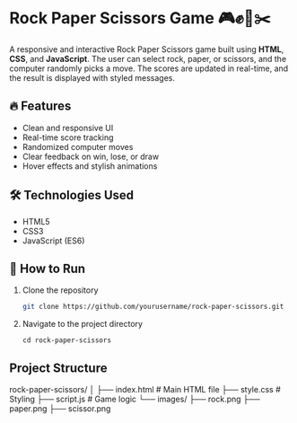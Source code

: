 # Rock Paper Scissors Game 🎮✊📄✂️

A responsive and interactive Rock Paper Scissors game built using **HTML**, **CSS**, and **JavaScript**. The user can select rock, paper, or scissors, and the computer randomly picks a move. The scores are updated in real-time, and the result is displayed with styled messages.


## 🔥 Features

- Clean and responsive UI
- Real-time score tracking
- Randomized computer moves
- Clear feedback on win, lose, or draw
- Hover effects and stylish animations

## 🛠️ Technologies Used

- HTML5
- CSS3
- JavaScript (ES6)



## 🚀 How to Run

1. Clone the repository  
   ```bash
   git clone https://github.com/yourusername/rock-paper-scissors.git

2. Navigate to the project directory
   ```
   cd rock-paper-scissors
   ```

## Project Structure 
rock-paper-scissors/
│
├── index.html       # Main HTML file
├── style.css        # Styling
├── script.js        # Game logic
└── images/
    ├── rock.png
    ├── paper.png
    ├── scissor.png
